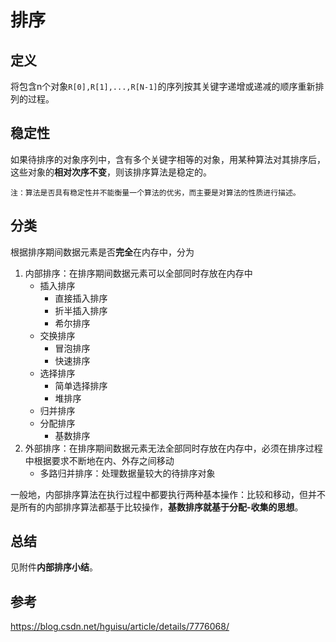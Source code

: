 # 排序

## 定义

将包含n个对象`R[0],R[1],...,R[N-1]`的序列按其关键字递增或递减的顺序重新排列的过程。

## 稳定性

如果待排序的对象序列中，含有多个关键字相等的对象，用某种算法对其排序后，这些对象的**相对次序不变**，则该排序算法是稳定的。

`注：算法是否具有稳定性并不能衡量一个算法的优劣，而主要是对算法的性质进行描述。`

## 分类

根据排序期间数据元素是否**完全**在内存中，分为

1. 内部排序：在排序期间数据元素可以全部同时存放在内存中
   - 插入排序
     - 直接插入排序
     - 折半插入排序
     - 希尔排序
   - 交换排序
     - 冒泡排序
     - 快速排序
   - 选择排序
     - 简单选择排序
     - 堆排序
   - 归并排序
   - 分配排序
     - 基数排序
2. 外部排序：在排序期间数据元素无法全部同时存放在内存中，必须在排序过程中根据要求不断地在内、外存之间移动
   - 多路归并排序：处理数据量较大的待排序对象

一般地，内部排序算法在执行过程中都要执行两种基本操作：比较和移动，但并不是所有的内部排序算法都基于比较操作，**基数排序就基于分配-收集的思想**。

## 总结

见附件**内部排序小结**。

## 参考

https://blog.csdn.net/hguisu/article/details/7776068/